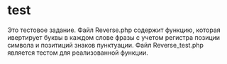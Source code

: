 # test
Это тестовое задание. 
Файл Reverse.php содержит функцию, которая ивертирует буквы в каждом слове фразы
с учетом регистра позиции символа и позитиций знаков пунктуации.
Файл Reverse_test.php является тестом для реализованной функции.
